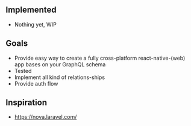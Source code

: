 ## Implemented
- Nothing yet, WIP

## Goals
- Provide easy way to create a fully cross-platform react-native-(web) app bases on your GraphQL schema
- Tested
- Implement all kind of relations-ships
- Provide auth flow

## Inspiration
- https://nova.laravel.com/
